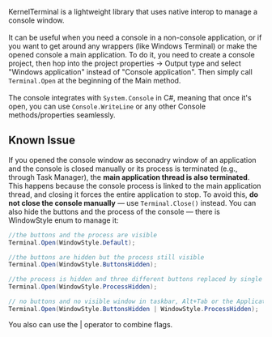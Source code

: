 KernelTerminal is a lightweight library that uses native interop to manage a console window.\
\
It can be useful when you need a console in a non-console application, or if you want to get around any wrappers (like Windows Terminal) or make the opened console a main application. To do it, you need to create a console project, then hop into the project properties -> Output type and select "Windows application" instead of "Console application". Then simply call `Terminal.Open` at the beginning of the Main method.\
\
The console integrates with `System.Console` in C#, meaning that once it's open, you can use `Console.WriteLine` or any other Console methods/properties seamlessly.

## Known Issue
If you opened the console window as seconadry window of an application and the console is closed manually or its process is terminated (e.g., through Task Manager), 
the **main application thread is also terminated**. This happens because the console process is linked to the main application thread, and closing it forces the entire application to stop.
To avoid this, **do not close the console manually** — use `Terminal.Close()` instead. You can also hide the buttons and the process of the console — there is WindowStyle enum to manage it:
```cs
//the buttons and the process are visible
Terminal.Open(WindowStyle.Default);

//the buttons are hidden but the process still visible
Terminal.Open(WindowStyle.ButtonsHidden); 

//the process is hidden and three different buttons replaced by single X
Terminal.Open(WindowStyle.ProcessHidden);

// no buttons and no visible window in taskbar, Alt+Tab or the Applications tab in Task Manager
Terminal.Open(WindowStyle.ButtonsHidden | WindowStyle.ProcessHidden);
```
You also can use the | operator to combine flags.
